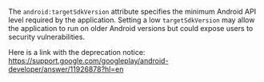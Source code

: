 The `android:targetSdkVersion` attribute specifies the minimum Android API level required by the application. Setting a low `targetSdkVersion` may allow the application to run on older Android versions but could expose users to security vulnerabilities.

Here is a link with the deprecation notice:
https://support.google.com/googleplay/android-developer/answer/11926878?hl=en